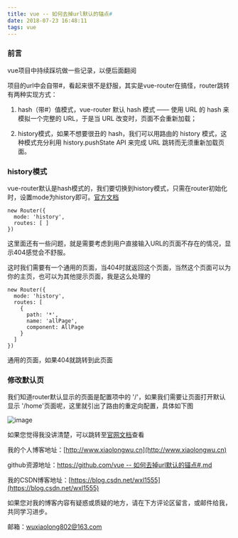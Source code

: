 ```yaml
---
title: vue -- 如何去掉url默认的锚点#
date: 2018-07-23 16:48:11
tags: vue
---
```

### 前言
vue项目中持续踩坑做一些记录，以便后面翻阅

项目的url中会自带#，看起来很不是舒服，其实是vue-router在搞怪，router跳转有两种实现方式：
1. hash（带#）值模式，vue-router 默认 hash 模式 —— 使用 URL 的 hash 来模拟一个完整的 URL，于是当 URL 改变时，页面不会重新加载；

2. history模式，如果不想要很丑的 hash，我们可以用路由的 history 模式，这种模式充分利用 history.pushState API 来完成 URL 跳转而无须重新加载页面。

### history模式
vue-router默认是hash模式的，我们要切换到history模式，只需在router初始化时，设置mode为history即可。[官方文档](https://router.vuejs.org/zh/guide/essentials/history-mode.html#%E5%90%8E%E7%AB%AF%E9%85%8D%E7%BD%AE%E4%BE%8B%E5%AD%90)

```
new Router({
  mode: 'history',
  routes: [ ]
})
```
这里面还有一些问题，就是需要考虑到用户直接输入URL的页面不存在的情况，显示404感觉会不舒服。

这时我们需要有一个通用的页面，当404时就返回这个页面，当然这个页面可以为你的主页，也可以为其他提示页面，我是这么处理的
```
new Router({
  mode: 'history',
  routes: [
    {
      path: '*',
      name: 'allPage',
      component: AllPage
    }
  ]
})
```
通用的页面，如果404就跳转到此页面

### 修改默认页
我们知道router默认显示的页面是配置项中的 '/'，如果我们需要让页面打开默认显示 '/home'页面呢，这里就引出了路由的重定向配置，具体如下图

![image](http://olv6wm3nj.bkt.clouddn.com/18-7-23/47168145.jpg)

如果您觉得我没讲清楚，可以跳转至[官网文档](https://router.vuejs.org/zh/guide/essentials/redirect-and-alias.html#%E9%87%8D%E5%AE%9A%E5%90%91)查看

我的个人博客地址：[http://www.xiaolongwu.cn](http://www.xiaolongwu.cn)

github资源地址：[https://github.com/vue -- 如何去掉url默认的锚点#.md](https://github.com/LeonWuV/FE-blog-repository/blob/master/vue/vue%20--%20%E5%A6%82%E4%BD%95%E5%8E%BB%E6%8E%89url%E9%BB%98%E8%AE%A4%E7%9A%84%E9%94%9A%E7%82%B9%23.md)

我的CSDN博客地址：[https://blog.csdn.net/wxl1555](https://blog.csdn.net/wxl1555)

如果您对我的博客内容有疑惑或质疑的地方，请在下方评论区留言，或邮件给我，共同学习进步。

邮箱：wuxiaolong802@163.com